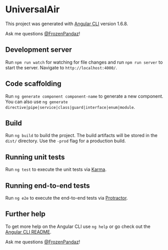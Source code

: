 # UniversalAir

This project was generated with [Angular CLI](https://github.com/angular/angular-cli) version 1.6.8.

Ask me questions [@FrozenPandaz](https://twitter.com/FrozenPandaz)!

## Development server

Run `npm run watch` for watching for file changes and run `npm run server` to start the server. Navigate to `http://localhost:4000/`.

## Code scaffolding

Run `ng generate component component-name` to generate a new component. You can also use `ng generate directive|pipe|service|class|guard|interface|enum|module`.

## Build

Run `ng build` to build the project. The build artifacts will be stored in the `dist/` directory. Use the `-prod` flag for a production build.

## Running unit tests

Run `ng test` to execute the unit tests via [Karma](https://karma-runner.github.io).

## Running end-to-end tests

Run `ng e2e` to execute the end-to-end tests via [Protractor](http://www.protractortest.org/).

## Further help

To get more help on the Angular CLI use `ng help` or go check out the [Angular CLI README](https://github.com/angular/angular-cli/blob/master/README.md).

Ask me questions [@FrozenPandaz](https://twitter.com/FrozenPandaz)!
